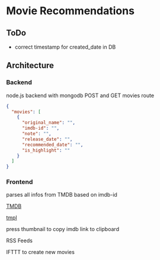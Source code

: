 # Movie Recommendations

## ToDo

- correct timestamp for created_date in DB

## Architecture

### Backend

node.js backend with mongodb
POST and GET movies route

``` json
{
  "movies": [
    {
      "original_name": "",
      "imdb-id": "",
      "note": "",
      "release_date": "",
      "recommended_date": "",
      "is_highlight": ""
    }
  ]
}
```

### Frontend

parses all infos from TMDB based on imdb-id

[TMDB](https://github.com/cavestri/themoviedb-javascript-library/wiki)

[tmpl](https://startbootstrap.com/template-overviews/thumbnail-gallery/)

press thumbnail to copy imdb link to clipboard

RSS Feeds

IFTTT to create new movies